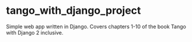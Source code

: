 # tango_with_django_project

Simple web app written in Django. Covers chapters 1-10 of the book Tango with Django 2 inclusive.
